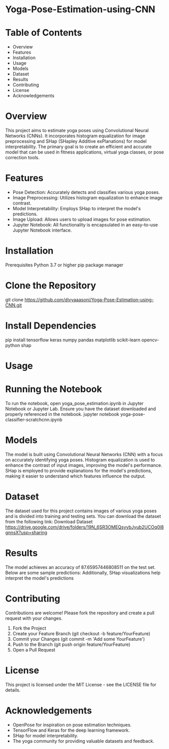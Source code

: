# Yoga-Pose-Estimation-using-CNN
# Table of Contents
*  Overview
*  Features
*  Installation
*  Usage
*  Models
*  Dataset
*  Results
*  Contributing
*  License
*  Acknowledgements

# Overview
This project aims to estimate yoga poses using Convolutional Neural Networks (CNNs). It incorporates histogram equalization for image preprocessing and SHap (SHapley Additive exPlanations) for model interpretability. The primary goal is to create an efficient and accurate model that can be used in fitness applications, virtual yoga classes, or pose correction tools.

# Features
*  Pose Detection: Accurately detects and classifies various yoga poses.
*  Image Preprocessing: Utilizes histogram equalization to enhance image contrast.
*  Model Interpretability: Employs SHap to interpret the model's predictions.
*  Image Upload: Allows users to upload images for pose estimation.
*  Jupyter Notebook: All functionality is encapsulated in an easy-to-use Jupyter Notebook interface.

# Installation
Prerequisites
Python 3.7 or higher
pip package manager

#  Clone the Repository
git clone https://github.com/divyaaasoni/Yoga-Pose-Estimation-using-CNN.git

#  Install Dependencies
pip install tensorflow keras numpy pandas matplotlib scikit-learn opencv-python shap

#  Usage
# Running the Notebook
To run the notebook, open yoga_pose_estimation.ipynb in Jupyter Notebook or Jupyter Lab. Ensure you have the dataset downloaded and properly referenced in the notebook.
jupyter notebook yoga-pose-classifier-scratchcnn.ipynb

#  Models
The model is built using Convolutional Neural Networks (CNN) with a focus on accurately identifying yoga poses. Histogram equalization is used to enhance the contrast of input images, improving the model's performance. SHap is employed to provide explanations for the model's predictions, making it easier to understand which features influence the output.

#  Dataset
The dataset used for this project contains images of various yoga poses and is divided into training and testing sets. You can download the dataset from the following link:
Download Dataset https://drive.google.com/drive/folders/19N_6SR3OMEQsyybJyub2UCOq0l8gnnsX?usp=sharing

#  Results
The model achieves an accuracy of 87.65957446808511 on the test set. Below are some sample predictions:
Additionally, SHap visualizations help interpret the model's predictions

# Contributing
Contributions are welcome! Please fork the repository and create a pull request with your changes.

1.  Fork the Project
2.  Create your Feature Branch (git checkout -b feature/YourFeature)
3.  Commit your Changes (git commit -m 'Add some YourFeature')
4.  Push to the Branch (git push origin feature/YourFeature)
5.  Open a Pull Request

#  License
This project is licensed under the MIT License - see the LICENSE file for details.

#  Acknowledgements
-  OpenPose for inspiration on pose estimation techniques.
-  TensorFlow and Keras for the deep learning framework.
-  SHap for model interpretability.
-  The yoga community for providing valuable datasets and feedback.



